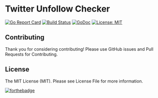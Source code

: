 # Twitter Unfollow Checker

[![Go Report Card](https://goreportcard.com/badge/github.com/rhymond/go-money)](https://goreportcard.com/report/github.com/rhymond/go-money)
[![Build Status](https://travis-ci.org/Rhymond/go-money.svg?branch=master)](https://travis-ci.org/Rhymond/go-money)
[![GoDoc](https://godoc.org/github.com/Rhymond/go-money?status.svg)](https://godoc.org/github.com/Rhymond/go-money)
[![License: MIT](https://img.shields.io/badge/License-MIT-yellow.svg)](https://opensource.org/licenses/MIT)


Contributing
-
Thank you for considering contributing!
Please use GitHub issues and Pull Requests for Contributing.

License
-
The MIT License (MIT). Please see License File for more information.



[![forthebadge](http://forthebadge.com/images/badges/built-with-love.svg)](https://github.com/Rhymond/go-money)
